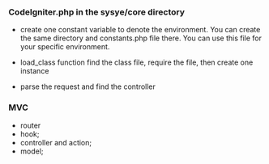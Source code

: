 ### CodeIgniter.php in the sysye/core directory
- create one constant variable to denote the environment.
  You can create the same directory and constants.php file there. You can use this file for your specific environment.
- load_class function
  find the class file, require the file, then create one instance

- parse the request and find the controller


### MVC

- router
- hook;
- controller and action;
- model;

